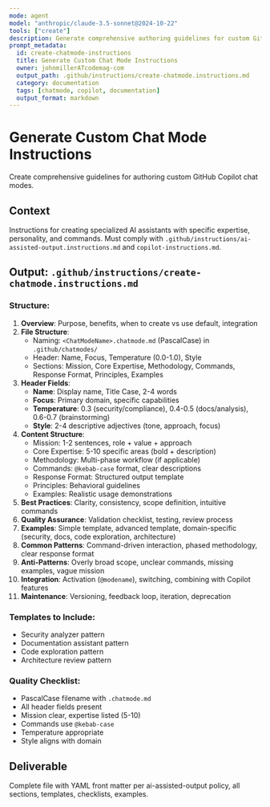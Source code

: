 ```yaml
---
mode: agent
model: "anthropic/claude-3.5-sonnet@2024-10-22"
tools: ["create"]
description: Generate comprehensive authoring guidelines for custom GitHub Copilot chat modes
prompt_metadata:
  id: create-chatmode-instructions
  title: Generate Custom Chat Mode Instructions
  owner: johnmillerATcodemag-com
  output_path: .github/instructions/create-chatmode.instructions.md
  category: documentation
  tags: [chatmode, copilot, documentation]
  output_format: markdown
---
```


# Generate Custom Chat Mode Instructions

Create comprehensive guidelines for authoring custom GitHub Copilot chat modes.

## Context
Instructions for creating specialized AI assistants with specific expertise, personality, and commands.
Must comply with `.github/instructions/ai-assisted-output.instructions.md` and `copilot-instructions.md`.

## Output: `.github/instructions/create-chatmode.instructions.md`

### Structure:
1. **Overview**: Purpose, benefits, when to create vs use default, integration
2. **File Structure**:
   - Naming: `<ChatModeName>.chatmode.md` (PascalCase) in `.github/chatmodes/`
   - Header: Name, Focus, Temperature (0.0-1.0), Style
   - Sections: Mission, Core Expertise, Methodology, Commands, Response Format, Principles, Examples
3. **Header Fields**:
   - **Name**: Display name, Title Case, 2-4 words
   - **Focus**: Primary domain, specific capabilities
   - **Temperature**: 0.3 (security/compliance), 0.4-0.5 (docs/analysis), 0.6-0.7 (brainstorming)
   - **Style**: 2-4 descriptive adjectives (tone, approach, focus)
4. **Content Structure**:
   - Mission: 1-2 sentences, role + value + approach
   - Core Expertise: 5-10 specific areas (bold + description)
   - Methodology: Multi-phase workflow (if applicable)
   - Commands: `@kebab-case` format, clear descriptions
   - Response Format: Structured output template
   - Principles: Behavioral guidelines
   - Examples: Realistic usage demonstrations
5. **Best Practices**: Clarity, consistency, scope definition, intuitive commands
6. **Quality Assurance**: Validation checklist, testing, review process
7. **Examples**: Simple template, advanced template, domain-specific (security, docs, code exploration, architecture)
8. **Common Patterns**: Command-driven interaction, phased methodology, clear response format
9. **Anti-Patterns**: Overly broad scope, unclear commands, missing examples, vague mission
10. **Integration**: Activation (`@modename`), switching, combining with Copilot features
11. **Maintenance**: Versioning, feedback loop, iteration, deprecation

### Templates to Include:
- Security analyzer pattern
- Documentation assistant pattern
- Code exploration pattern
- Architecture review pattern

### Quality Checklist:
- PascalCase filename with `.chatmode.md`
- All header fields present
- Mission clear, expertise listed (5-10)
- Commands use `@kebab-case`
- Temperature appropriate
- Style aligns with domain

## Deliverable
Complete file with YAML front matter per ai-assisted-output policy, all sections, templates, checklists, examples.

